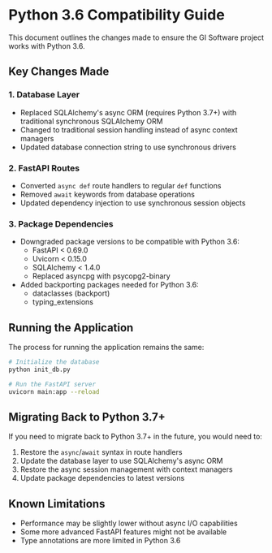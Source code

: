 # Python 3.6 Compatibility Guide

This document outlines the changes made to ensure the GI Software project works with Python 3.6.

## Key Changes Made

### 1. Database Layer
- Replaced SQLAlchemy's async ORM (requires Python 3.7+) with traditional synchronous SQLAlchemy ORM
- Changed to traditional session handling instead of async context managers
- Updated database connection string to use synchronous drivers

### 2. FastAPI Routes
- Converted `async def` route handlers to regular `def` functions
- Removed `await` keywords from database operations
- Updated dependency injection to use synchronous session objects

### 3. Package Dependencies
- Downgraded package versions to be compatible with Python 3.6:
  - FastAPI < 0.69.0
  - Uvicorn < 0.15.0
  - SQLAlchemy < 1.4.0
  - Replaced asyncpg with psycopg2-binary
- Added backporting packages needed for Python 3.6:
  - dataclasses (backport)
  - typing_extensions

## Running the Application

The process for running the application remains the same:

```bash
# Initialize the database
python init_db.py

# Run the FastAPI server
uvicorn main:app --reload
```

## Migrating Back to Python 3.7+

If you need to migrate back to Python 3.7+ in the future, you would need to:

1. Restore the `async`/`await` syntax in route handlers
2. Update the database layer to use SQLAlchemy's async ORM
3. Restore the async session management with context managers
4. Update package dependencies to latest versions

## Known Limitations

- Performance may be slightly lower without async I/O capabilities
- Some more advanced FastAPI features might not be available
- Type annotations are more limited in Python 3.6